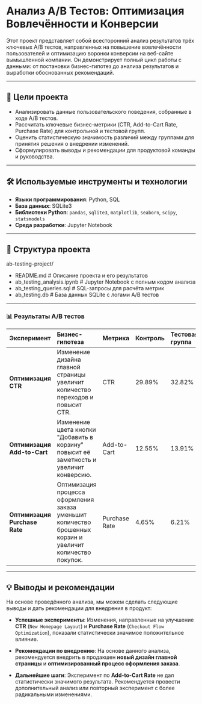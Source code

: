 # Анализ A/B Тестов: Оптимизация Вовлечённости и Конверсии

Этот проект представляет собой всесторонний анализ результатов трёх ключевых A/B тестов, направленных на повышение вовлечённости пользователей и оптимизацию воронки конверсии на веб-сайте вымышленной компании. Он демонстрирует полный цикл работы с данными: от постановки бизнес-гипотез до анализа результатов и выработки обоснованных рекомендаций.

---

## 🎯 Цели проекта

* Анализировать данные пользовательского поведения, собранные в ходе A/B тестов.
* Рассчитать ключевые бизнес-метрики (CTR, Add-to-Cart Rate, Purchase Rate) для контрольной и тестовой групп.
* Оценить статистическую значимость различий между группами для принятия решения о внедрении изменений.
* Сформулировать выводы и рекомендации для продуктовой команды и руководства.

---

## 🛠️ Используемые инструменты и технологии

* **Языки программирования**: Python, SQL
* **База данных**: SQLite3
* **Библиотеки Python**: `pandas`, `sqlite3`, `matplotlib`, `seaborn`, `scipy`, `statsmodels`
* **Среда разработки**: Jupyter Notebook

---

## 📂 Структура проекта
ab-testing-project/
* README.md                # Описание проекта и его результатов
* ab_testing_analysis.ipynb  # Jupyter Notebook с полным кодом анализа
* ab_testing_queries.sql   # SQL-запросы для расчёта метрик
* ab_testing.db            # База данных SQLite с логами A/B тестов

---

### 📊 Результаты A/B тестов

| Эксперимент                               | Бизнес-гипотеза                                                                                             | Метрика | Контроль | Тестовая группа | P-value | Вывод                                                                       |
| :---------------------------------------- | :---------------------------------------------------------------------------------------------------------- | :------ | :------- | :-------------- | :------ | :-------------------------------------------------------------------------- |
| **Оптимизация CTR** | Изменение дизайна главной страницы увеличит количество переходов и повысит CTR.                             | CTR     | 29.89%   | 32.82%          | 0.0293  | **Статистически значимо**. Новый дизайн эффективнее.                        |
| **Оптимизация Add-to-Cart** | Изменение цвета кнопки "Добавить в корзину" повысит её заметность и увеличит конверсию.                        | Add-to-Cart | 12.55%   | 13.91%          | 0.1873  | **Не является статистически значимым**. Изменение цвета не оказало влияния. |
| **Оптимизация Purchase Rate** | Оптимизация процесса оформления заказа уменьшит количество брошенных корзин и увеличит количество покупок. | Purchase Rate | 4.65%    | 6.21%           | 0.0431  | **Статистически значимо**. Оптимизированный процесс более эффективен. |

---

## 💡 Выводы и рекомендации

На основе проведённого анализа, мы можем сделать следующие выводы и дать рекомендации для внедрения в продукт:

* **Успешные эксперименты**: Изменения, направленные на улучшение **CTR** (`New Homepage Layout`) и **Purchase Rate** (`Checkout Flow Optimization`), показали статистически значимое положительное влияние.
* **Рекомендации по внедрению**: На основе данного анализа, рекомендуется внедрить в продакшен **новый дизайн главной страницы** и **оптимизированный процесс оформления заказа**.

* **Дальнейшие шаги**: Эксперимент по **Add-to-Cart Rate** не дал статистически значимого результата. Рекомендуется провести дополнительный анализ или повторный эксперимент с более радикальными изменениями.


